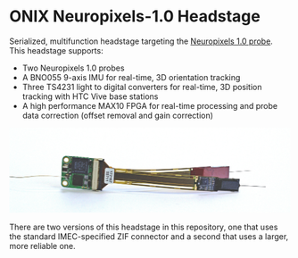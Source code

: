 # ONIX Neuropixels-1.0 Headstage
Serialized, multifunction headstage targeting the [Neuropixels 1.0
probe](https://www.neuropixels.org/probe). This headstage supports:

- Two Neuropixels 1.0 probes
- A BNO055 9-axis IMU for real-time, 3D orientation tracking
- Three TS4231 light to digital converters for real-time, 3D position tracking
  with HTC Vive base stations
- A high performance MAX10 FPGA for real-time processing and probe data
  correction (offset removal and gain correction)

![headstage-neuropix1 revision 1.2](./resources/headstage-neuropix1_1r2_side-with-probes.jpg)

There are two versions of this headstage in this repository, one that uses the
standard IMEC-specified ZIF connector and a second that uses a larger, more
reliable one.
